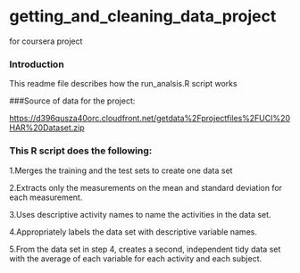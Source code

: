 getting_and_cleaning_data_project
=================================

for coursera project

### Introduction

This readme file describes how the run_analsis.R script works 

###Source of data for the project:

https://d396qusza40orc.cloudfront.net/getdata%2Fprojectfiles%2FUCI%20HAR%20Dataset.zip


### This R script does the following:

1.Merges the training and the test sets to create one data set

2.Extracts only the measurements on the mean and standard deviation for each measurement.

3.Uses descriptive activity names to name the activities in the data set.

4.Appropriately labels the data set with descriptive variable names. 

5.From the data set in step 4, creates a second, independent tidy data set with the average of each variable for each activity and each subject.
